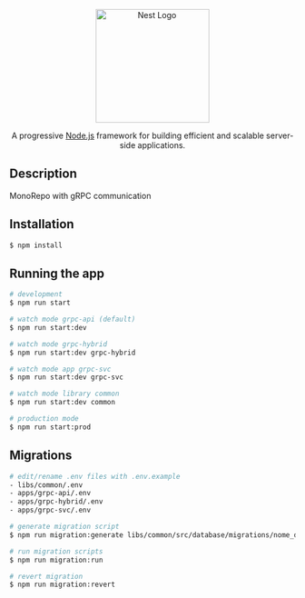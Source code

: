 <p align="center">
  <a href="http://nestjs.com/" target="blank"><img src="https://nestjs.com/img/logo-small.svg" width="200" alt="Nest Logo" /></a>
</p>

[circleci-image]: https://img.shields.io/circleci/build/github/nestjs/nest/master?token=abc123def456
[circleci-url]: https://circleci.com/gh/nestjs/nest

  <p align="center">A progressive <a href="http://nodejs.org" target="_blank">Node.js</a> framework for building efficient and scalable server-side applications.</p>

## Description

MonoRepo with gRPC communication

## Installation

```bash
$ npm install
```

## Running the app

```bash
# development
$ npm run start

# watch mode grpc-api (default)
$ npm run start:dev

# watch mode grpc-hybrid
$ npm run start:dev grpc-hybrid

# watch mode app grpc-svc
$ npm run start:dev grpc-svc

# watch mode library common
$ npm run start:dev common

# production mode
$ npm run start:prod
```

## Migrations

```bash
# edit/rename .env files with .env.example
- libs/common/.env
- apps/grpc-api/.env
- apps/grpc-hybrid/.env
- apps/grpc-svc/.env

# generate migration script
$ npm run migration:generate libs/common/src/database/migrations/nome_da_migracao

# run migration scripts
$ npm run migration:run

# revert migration
$ npm run migration:revert
```
